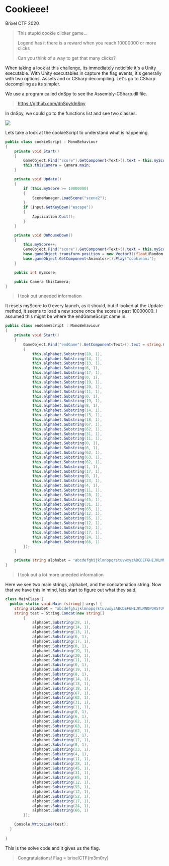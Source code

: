 # Cookieee!
Brixel CTF 2020

>This stupid cookie clicker game...
>
>Legend has it there is a reward when you reach 10000000 or more clicks
>
>Can you think of a way to get that many clicks?

When taking a look at this challenge, its immediately noticible it's a Unity executable. With Unity executables in capture the flag events, it's generally with two options. Assets and or CSharp decompiling. Let's go to CSharp decompiling as its simpler.

We use a program called dnSpy to see the Assembly-CSharp.dll file.

> <https://github.com/dnSpy/dnSpy>

In dnSpy, we could go to the functions list and see two classes.

<code><img src="https://zyphen.is-inside.me/7C0QROKE.png"></code>

Lets take a look at the cookieScript to understand what is happening.

```cs
public class cookieScript : MonoBehaviour
{
	private void Start()
	{
		GameObject.Find("score").GetComponent<Text>().text = this.myScore.ToString();
		this.thisCamera = Camera.main;
	}

	private void Update()
	{
		if (this.myScore >= 10000000)
		{
			SceneManager.LoadScene("scene2");
		}
		if (Input.GetKeyDown("escape"))
		{
			Application.Quit();
		}
	}

	private void OnMouseDown()
	{
		this.myScore++;
		GameObject.Find("score").GetComponent<Text>().text = this.myScore.ToString();
		base.gameObject.transform.position = new Vector3((float)Random.Range(-6, 6), (float)Random.Range(-5, 5));
		base.gameObject.GetComponent<Animator>().Play("cookieani");
	}

	public int myScore;

	public Camera thisCamera;
}
```
> I took out uneeded information

It resets myScore to 0 every launch, as it should, but if looked at the Update method, it seems to load a new scene once the score is past 10000000. I assumed this might be where the endGameScript came in.

```cs
public class endGameScript : MonoBehaviour
{
	private void Start()
	{
		GameObject.Find("endGame").GetComponent<Text>().text = string.Concat(new string[]
		{
			this.alphabet.Substring(28, 1),
			this.alphabet.Substring(14, 1),
			this.alphabet.Substring(13, 1),
			this.alphabet.Substring(6, 1),
			this.alphabet.Substring(17, 1),
			this.alphabet.Substring(0, 1),
			this.alphabet.Substring(19, 1),
			this.alphabet.Substring(20, 1),
			this.alphabet.Substring(11, 1),
			this.alphabet.Substring(0, 1),
			this.alphabet.Substring(19, 1),
			this.alphabet.Substring(8, 1),
			this.alphabet.Substring(14, 1),
			this.alphabet.Substring(13, 1),
			this.alphabet.Substring(18, 1),
			this.alphabet.Substring(67, 1),
			this.alphabet.Substring(62, 1),
			this.alphabet.Substring(31, 1),
			this.alphabet.Substring(11, 1),
			this.alphabet.Substring(0, 1),
			this.alphabet.Substring(6, 1),
			this.alphabet.Substring(62, 1),
			this.alphabet.Substring(63, 1),
			this.alphabet.Substring(62, 1),
			this.alphabet.Substring(1, 1),
			this.alphabet.Substring(17, 1),
			this.alphabet.Substring(8, 1),
			this.alphabet.Substring(23, 1),
			this.alphabet.Substring(4, 1),
			this.alphabet.Substring(11, 1),
			this.alphabet.Substring(28, 1),
			this.alphabet.Substring(45, 1),
			this.alphabet.Substring(31, 1),
			this.alphabet.Substring(65, 1),
			this.alphabet.Substring(12, 1),
			this.alphabet.Substring(55, 1),
			this.alphabet.Substring(12, 1),
			this.alphabet.Substring(52, 1),
			this.alphabet.Substring(17, 1),
			this.alphabet.Substring(24, 1),
			this.alphabet.Substring(66, 1)
		});
	}

	private string alphabet = "abcdefghijklmnopqrstuvwxyzABCDEFGHIJKLMNOPQRSTUVWXYZ0123456789 =.{}!";
}
```
> I took out a lot more uneeded information

Here we see two main strings, alphabet, and the concatenation string. Now that we have this in mind, lets start to figure out what they said.

```cs
class MainClass {
  public static void Main (string[] args) {
    string alphabet = "abcdefghijklmnopqrstuvwxyzABCDEFGHIJKLMNOPQRSTUVWXYZ0123456789 =.{}!";
    string test = String.Concat(new string[]
		{
			alphabet.Substring(28, 1),
			alphabet.Substring(14, 1),
			alphabet.Substring(13, 1),
			alphabet.Substring(6, 1),
			alphabet.Substring(17, 1),
			alphabet.Substring(0, 1),
			alphabet.Substring(19, 1),
			alphabet.Substring(20, 1),
			alphabet.Substring(11, 1),
			alphabet.Substring(0, 1),
			alphabet.Substring(19, 1),
			alphabet.Substring(8, 1),
			alphabet.Substring(14, 1),
			alphabet.Substring(13, 1),
			alphabet.Substring(18, 1),
			alphabet.Substring(67, 1),
			alphabet.Substring(62, 1),
			alphabet.Substring(31, 1),
			alphabet.Substring(11, 1),
			alphabet.Substring(0, 1),
			alphabet.Substring(6, 1),
			alphabet.Substring(62, 1),
			alphabet.Substring(63, 1),
			alphabet.Substring(62, 1),
			alphabet.Substring(1, 1),
			alphabet.Substring(17, 1),
			alphabet.Substring(8, 1),
			alphabet.Substring(23, 1),
			alphabet.Substring(4, 1),
			alphabet.Substring(11, 1),
			alphabet.Substring(28, 1),
			alphabet.Substring(45, 1),
			alphabet.Substring(31, 1),
			alphabet.Substring(65, 1),
			alphabet.Substring(12, 1),
			alphabet.Substring(55, 1),
			alphabet.Substring(12, 1),
			alphabet.Substring(52, 1),
			alphabet.Substring(17, 1),
			alphabet.Substring(24, 1),
			alphabet.Substring(66, 1)
		});

    Console.WriteLine(test);
  }
  
}
```

This is the solve code and it gives us the flag. 

> Congratulations! Flag = brixelCTF{m3m0ry}